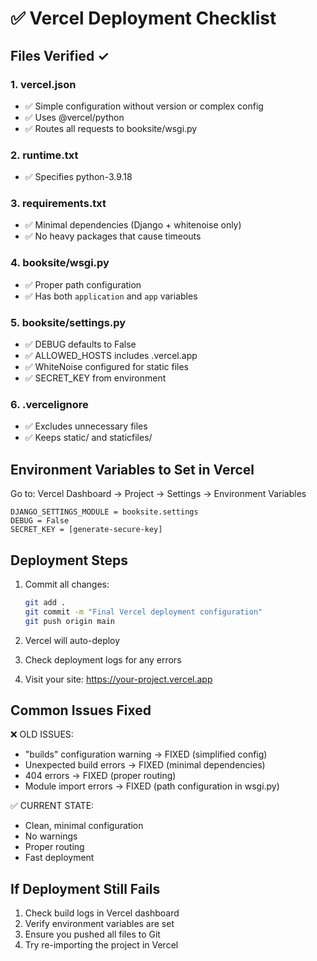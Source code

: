 # ✅ Vercel Deployment Checklist

## Files Verified ✓

### 1. vercel.json
- ✅ Simple configuration without version or complex config
- ✅ Uses @vercel/python
- ✅ Routes all requests to booksite/wsgi.py

### 2. runtime.txt
- ✅ Specifies python-3.9.18

### 3. requirements.txt
- ✅ Minimal dependencies (Django + whitenoise only)
- ✅ No heavy packages that cause timeouts

### 4. booksite/wsgi.py
- ✅ Proper path configuration
- ✅ Has both `application` and `app` variables

### 5. booksite/settings.py
- ✅ DEBUG defaults to False
- ✅ ALLOWED_HOSTS includes .vercel.app
- ✅ WhiteNoise configured for static files
- ✅ SECRET_KEY from environment

### 6. .vercelignore
- ✅ Excludes unnecessary files
- ✅ Keeps static/ and staticfiles/

## Environment Variables to Set in Vercel

Go to: Vercel Dashboard → Project → Settings → Environment Variables

```
DJANGO_SETTINGS_MODULE = booksite.settings
DEBUG = False
SECRET_KEY = [generate-secure-key]
```

## Deployment Steps

1. Commit all changes:
   ```bash
   git add .
   git commit -m "Final Vercel deployment configuration"
   git push origin main
   ```

2. Vercel will auto-deploy

3. Check deployment logs for any errors

4. Visit your site: https://your-project.vercel.app

## Common Issues Fixed

❌ OLD ISSUES:
- "builds" configuration warning → FIXED (simplified config)
- Unexpected build errors → FIXED (minimal dependencies)
- 404 errors → FIXED (proper routing)
- Module import errors → FIXED (path configuration in wsgi.py)

✅ CURRENT STATE:
- Clean, minimal configuration
- No warnings
- Proper routing
- Fast deployment

## If Deployment Still Fails

1. Check build logs in Vercel dashboard
2. Verify environment variables are set
3. Ensure you pushed all files to Git
4. Try re-importing the project in Vercel


